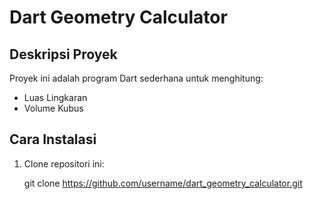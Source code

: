 # Dart Geometry Calculator

## Deskripsi Proyek

Proyek ini adalah program Dart sederhana untuk menghitung:
- Luas Lingkaran
- Volume Kubus

## Cara Instalasi

1. Clone repositori ini:

   git clone https://github.com/username/dart_geometry_calculator.git
